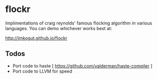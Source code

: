# flockr

Implimentations of craig reynolds' famous flocking algorithm in various languages. You can demo whichever works best at:

  http://jmkogut.github.io/flockr

## Todos

 - Port code to haste [ https://github.com/valderman/haste-compiler ]
 - Port code to LLVM for speed
